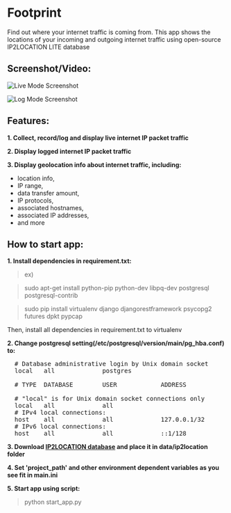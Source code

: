 # Footprint

Find out where your internet traffic is coming from. This app shows the locations of your incoming and outgoing internet traffic using open-source IP2LOCATION LITE database

## Screenshot/Video:

![Live Mode Screenshot](https://cloud.githubusercontent.com/assets/2279564/17813316/df3d4e0e-6665-11e6-8cc9-2722c4ff5311.png)

![Log Mode Screenshot](https://cloud.githubusercontent.com/assets/2279564/17813389/2067e7cc-6666-11e6-858e-ee6ba32f6e01.png)

## Features:

**1. Collect, record/log and display live internet IP packet traffic**

**2. Display logged internet IP packet traffic**

**3. Display geolocation info about internet traffic, including:**

  * location info,
  * IP range,
  * data transfer amount,
  * IP protocols,
  * associated hostnames,
  * associated IP addresses,
  * and more


## How to start app:

**1. Install dependencies in requirement.txt:**
> ex)

> sudo apt-get install python-pip python-dev libpq-dev postgresql postgresql-contrib

> sudo pip install virtualenv django djangorestframework psycopg2 futures dpkt pypcap

Then, install all dependencies in requirement.txt to virtualenv

**2. Change postgresql setting(/etc/postgresql/version/main/pg_hba.conf) to:**

<pre>
  # Database administrative login by Unix domain socket
  local   all             postgres                                trust

  # TYPE  DATABASE        USER            ADDRESS                 METHOD

  # "local" is for Unix domain socket connections only
  local   all             all                                     md5
  # IPv4 local connections:
  host    all             all             127.0.0.1/32            md5
  # IPv6 local connections:
  host    all             all             ::1/128                 md5
</pre>

**3. Download [IP2LOCATION database](https://lite.ip2location.com/database-ip-country-region-city-latitude-longitude) and place it in data/ip2location folder**

**4. Set 'project_path' and other environment dependent variables as you see fit in main.ini**

**5. Start app using script:**

> python start_app.py